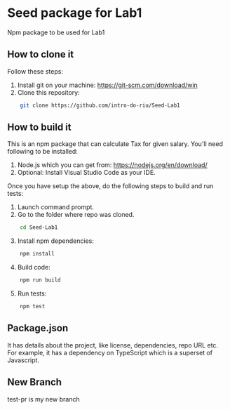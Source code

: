 # Seed package for Lab1
Npm package to be used for Lab1

## How to clone it
Follow these steps:
1. Install git on your machine: https://git-scm.com/download/win
2. Clone this repository:
```sh
    git clone https://github.com/intro-do-riu/Seed-Lab1
```

## How to build it
This is an npm package that can calculate Tax for given salary. You'll need following to be installed:

1. Node.js which you can get from: https://nodejs.org/en/download/
2. Optional: Install Visual Studio Code as your IDE.

Once you have setup the above, do the following steps to build and run tests:

1. Launch command prompt.
2. Go to the folder where repo was cloned.
```sh
    cd Seed-Lab1
```
3. Install npm dependencies:
```sh
    npm install
```
4. Build code:
```sh
    npm run build
```
5. Run tests:
```sh
    npm test
```
## Package.json
It has details about the project, like license, dependencies, repo URL etc. For example, it has a dependency on TypeScript which is a superset of Javascript.


## New Branch

test-pr is my new branch 
